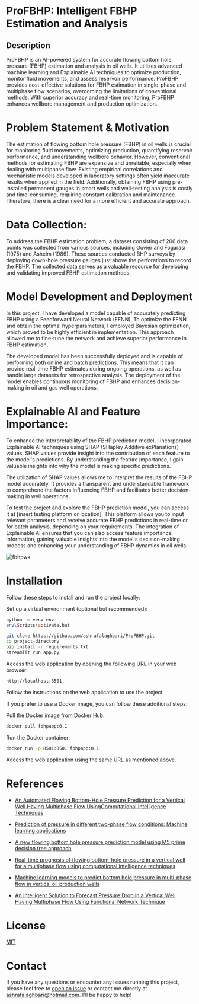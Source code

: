 # ProFBHP: Intelligent FBHP Estimation and Analysis

## Description
ProFBHP is an AI-powered system for accurate flowing bottom hole pressure (FBHP) estimation and analysis in oil wells. It utilizes advanced machine learning and Explainable AI techniques to optimize production, monitor fluid movements, and assess reservoir performance. ProFBHP provides cost-effective solutions for FBHP estimation in single-phase and multiphase flow scenarios, overcoming the limitations of conventional methods. With superior accuracy and real-time monitoring, ProFBHP enhances wellbore management and production optimization.

# Problem Statement & Motivation

The estimation of flowing bottom hole pressure (FBHP) in oil wells is crucial for monitoring fluid movements, optimizing production, quantifying reservoir performance, and understanding wellbore behavior. However, conventional methods for estimating FBHP are expensive and unreliable, especially when dealing with multiphase flow. Existing empirical correlations and mechanistic models developed in laboratory settings often yield inaccurate results when applied in the field. Additionally, obtaining FBHP using pre-installed permanent gauges in smart wells and well-testing analysis is costly and time-consuming, requiring constant calibration and maintenance. Therefore, there is a clear need for a more efficient and accurate approach.

# Data Collection:

To address the FBHP estimation problem, a dataset consisting of 206 data points was collected from various sources, including Govier and Fogarasi (1975) and Asheim (1986). These sources conducted BHP surveys by deploying down-hole pressure gauges just above the perforations to record the FBHP. The collected data serves as a valuable resource for developing and validating improved FBHP estimation methods.

# Model Development and Deployment

In this project, I have developed a model capable of accurately predicting FBHP using a Feedforward Neural Network (FFNN). To optimize the FFNN and obtain the optimal hyperparameters, I employed Bayesian optimization, which proved to be highly efficient in implementation. This approach allowed me to fine-tune the network and achieve superior performance in FBHP estimation.

The developed model has been successfully deployed and is capable of performing both online and batch predictions. This means that it can provide real-time FBHP estimates during ongoing operations, as well as handle large datasets for retrospective analysis. The deployment of the model enables continuous monitoring of FBHP and enhances decision-making in oil and gas well operations.

# Explainable AI and Feature Importance:

To enhance the interpretability of the FBHP prediction model, I incorporated Explainable AI techniques using SHAP (SHapley Additive exPlanations) values. SHAP values provide insight into the contribution of each feature to the model's predictions. By understanding the feature importance, I gain valuable insights into why the model is making specific predictions.

The utilization of SHAP values allows me to interpret the results of the FBHP model accurately. It provides a transparent and understandable framework to comprehend the factors influencing FBHP and facilitates better decision-making in well operations.

To test the project and explore the FBHP prediction model, you can access it at [insert testing platform or location]. This platform allows you to input relevant parameters and receive accurate FBHP predictions in real-time or for batch analysis, depending on your requirements. The integration of Explainable AI ensures that you can also access feature importance information, gaining valuable insights into the model's decision-making process and enhancing your understanding of FBHP dynamics in oil wells.

![fbhpwk](https://github.com/ashrafalaghbari/ProFBHP/assets/98224412/a6bd19e4-f99c-415e-98a4-3e2ddd820cb1)

# Installation

Follow these steps to install and run the project locally:

Set up a virtual environment (optional but recommended):

```bash
python -m venv env
env\Scripts\activate.bat
```

```bash
git clone https://github.com/ashrafalaghbari/ProFBHP.git
cd project-directory
pip install -r requirements.txt
streamlit run app.py
```

Access the web application by opening the following URL in your web browser:

```bash
http://localhost:8501
```
Follow the instructions on the web application to use the project.

If you prefer to use a Docker image, you can follow these additional steps:

Pull the Docker image from Docker Hub:
```bash
docker pull fbhpapp:0.1
```
Run the Docker container:
```bash
docker run -p 8501:8501 fbhpapp:0.1
```
Access the web application using the same URL as mentioned above.

# References
* [An Automated Flowing Bottom-Hole Pressure Prediction for a Vertical Well Having Multiphase Flow UsingComputational Intelligence Techniques](https://onepetro.org/SPESATS/proceedings-abstract/18SATS/All-18SATS/215548)

* [Prediction of pressure in different two-phase flow conditions: Machine learning applications](https://www.sciencedirect.com/science/article/abs/pii/S0263224120311775)

* [A new flowing bottom hole pressure prediction model using M5 prime decision tree approach](https://link.springer.com/article/10.1007/s40808-021-01211-7)

* [Real-time prognosis of flowing bottom-hole pressure in a vertical well for a multiphase flow using computational intelligence techniques](https://link.springer.com/article/10.1007/s13202-019-0728-4)

* [Machine learning models to predict bottom hole pressure in multi-phase flow in vertical oil production wells](https://onlinelibrary.wiley.com/doi/abs/10.1002/cjce.23526)

* [An Intelligent Solution to Forecast Pressure Drop in a Vertical Well Having Multiphase Flow Using Functional Network Technique](https://onepetro.org/SPEPATS/proceedings-abstract/18PATC/All-18PATC/215853)

# License

[MIT](https://github.com/ashrafalaghbari/ProFBHP/blob/main/LICENSE)


# Contact

If you have any questions or encounter any issues running this project, please feel free to [open an issue](https://github.com/ashrafalaghbari/ProFBHP/issues) or contact me directly at [ashrafalaghbari@hotmail.com](mailto:ashrafalaghbari@hotmail.com). I'll be happy to help!


